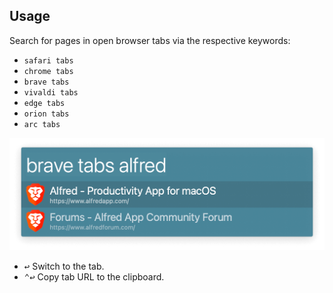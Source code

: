 ## Usage

Search for pages in open browser tabs via the respective keywords:

* `safari tabs`
* `chrome tabs`
* `brave tabs`
* `vivaldi tabs`
* `edge tabs`
* `orion tabs`
* `arc tabs`

![Alfred search for brave tabs alfred](images/brave.png)

* <kbd>↩</kbd> Switch to the tab.
* <kbd>⌃</kbd><kbd>↩</kbd> Copy tab URL to the clipboard.
